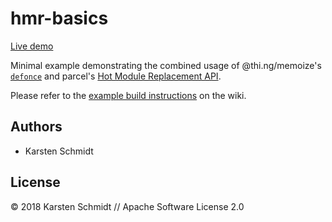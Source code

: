 # hmr-basics

[Live demo](http://demo.thi.ng/umbrella/hmr-basics/)

Minimal example demonstrating the combined usage of @thi.ng/memoize's
[`defonce`](https://github.com/thi-ng/umbrella/tree/develop/packages/memoize/src/defonce.ts)
and parcel's [Hot Module Replacement API](https://parceljs.org/hmr.html).

Please refer to the [example build
instructions](https://github.com/thi-ng/umbrella/wiki/Example-build-instructions)
on the wiki.

## Authors

- Karsten Schmidt

## License

&copy; 2018 Karsten Schmidt // Apache Software License 2.0
